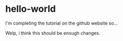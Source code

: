 # hello-world
I'm completing the tutorial on the github website so...

Welp, i think this should be enough changes.
